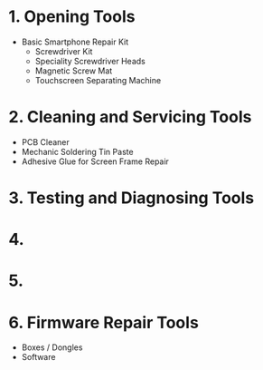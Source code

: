 # 1. Opening Tools
- Basic Smartphone Repair Kit
	- Screwdriver Kit
	- Speciality Screwdriver Heads
	- Magnetic Screw Mat
	- Touchscreen Separating Machine
# 2. Cleaning and Servicing Tools
 - PCB Cleaner
 - Mechanic Soldering Tin Paste
 - Adhesive Glue for Screen Frame Repair
# 3. Testing and Diagnosing Tools
# 4. 
# 5. 
# 6. Firmware Repair Tools
- Boxes / Dongles
- Software